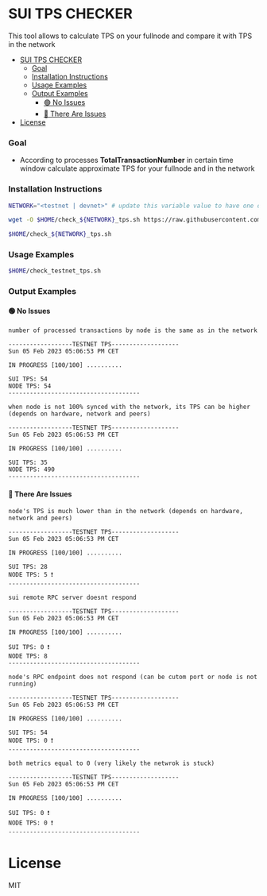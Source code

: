 # SUI TPS CHECKER

This tool allows to calculate TPS on your fullnode and compare it with TPS in the network

- [SUI TPS CHECKER](#sui-tps-checker)
    - [Goal](#goal)
    - [Installation Instructions](#installation-instructions)
    - [Usage Examples](#usage-examples)
    - [Output Examples](#output-examples)
      - [🟢 No Issues](#-no-issues)
      - [🔴 There Are Issues](#-there-are-issues)
- [License](#license)

### Goal

- According to processes **TotalTransactionNumber** in certain time window calculate approximate TPS for your fullnode and in the network

### Installation Instructions

```sh
NETWORK="<testnet | devnet>" # update this variable value to have one of them

wget -O $HOME/check_${NETWORK}_tps.sh https://raw.githubusercontent.com/bartosian/sui_helpers/main/tps_checker/check_${NETWORK}_tps.sh && chmod +x $HOME/check_${NETWORK}_tps.sh

$HOME/check_${NETWORK}_tps.sh
```

### Usage Examples

```sh
$HOME/check_testnet_tps.sh
```

### Output Examples

#### 🟢 No Issues

`number of processed transactions by node is the same as in the network`

```
------------------TESTNET TPS-------------------
Sun 05 Feb 2023 05:06:53 PM CET

IN PROGRESS [100/100] ..........

SUI TPS: 54
NODE TPS: 54
-------------------------------------
```

`when node is not 100% synced with the network, its TPS can be higher (depends on hardware, network and peers)`

```
------------------TESTNET TPS-------------------
Sun 05 Feb 2023 05:06:53 PM CET

IN PROGRESS [100/100] ..........

SUI TPS: 35
NODE TPS: 490
-------------------------------------
```

#### 🔴 There Are Issues

`node's TPS is much lower than in the network (depends on hardware, network and peers)`

```
------------------TESTNET TPS-------------------
Sun 05 Feb 2023 05:06:53 PM CET

IN PROGRESS [100/100] ..........

SUI TPS: 28
NODE TPS: 5 ❗
-------------------------------------
```

`sui remote RPC server doesnt respond`

```
------------------TESTNET TPS-------------------
Sun 05 Feb 2023 05:06:53 PM CET

IN PROGRESS [100/100] ..........

SUI TPS: 0 ❗
NODE TPS: 8
-------------------------------------
```

`node's RPC endpoint does not respond (can be cutom port or node is not running)`

```
------------------TESTNET TPS-------------------
Sun 05 Feb 2023 05:06:53 PM CET

IN PROGRESS [100/100] ..........

SUI TPS: 54
NODE TPS: 0 ❗
-------------------------------------
```

`both metrics equal to 0 (very likely the netwrok is stuck)`

```
------------------TESTNET TPS-------------------
Sun 05 Feb 2023 05:06:53 PM CET

IN PROGRESS [100/100] ..........

SUI TPS: 0 ❗
NODE TPS: 0 ❗
-------------------------------------
```

# License

MIT
